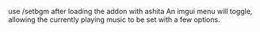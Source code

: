 use /setbgm after loading the addon with ashita
An imgui menu will toggle, allowing the currently playing music to be set with a few options.
